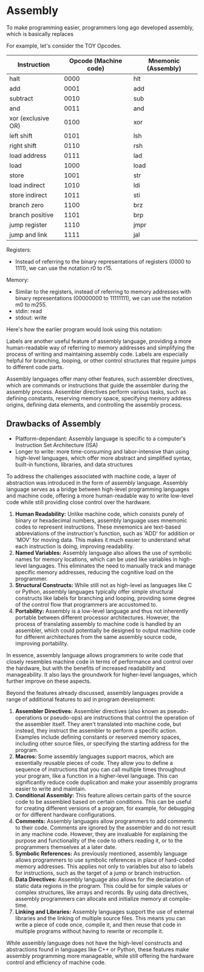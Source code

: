 # Assembly

To make programming easier, programmers long ago developed assembly, which is basically replaces&#x20;

For example, let's consider the TOY Opcodes.&#x20;

| Instruction        | Opcode (Machine code) | Mnemonic (Assembly) |
| ------------------ | --------------------- | ------------------- |
| halt               | 0000                  | hlt                 |
| add                | 0001                  | add                 |
| subtract           | 0010                  | sub                 |
| and                | 0011                  | and                 |
| xor (exclusive OR) | 0100                  | xor                 |
| left shift         | 0101                  | lsh                 |
| right shift        | 0110                  | rsh                 |
| load address       | 0111                  | lad                 |
| load               | 1000                  | load                |
| store              | 1001                  | str                 |
| load indirect      | 1010                  | ldi                 |
| store indirect     | 1011                  | sti                 |
| branch zero        | 1100                  | brz                 |
| branch positive    | 1101                  | brp                 |
| jump register      | 1110                  | jmpr                |
| jump and link      | 1111                  | jal                 |



Registers:

* Instead of referring to the binary representations of registers (0000 to 1111), we can use the notation r0 to r15.&#x20;

Memory:

* Similar to the registers, instead of referring to memory addresses with binary representations (00000000 to 11111111), we can use the notation m0 to m255.&#x20;
* stdin: read
* stdout: write

Here's how the earlier program would look using this notation:



Labels are another useful feature of assembly language, providing a more human-readable way of referring to memory addresses and simplifying the process of writing and maintaining assembly code. Labels are especially helpful for branching, looping, or other control structures that require jumps to different code parts.



Assembly languages offer many other features, such assembler directives, which are commands or instructions that guide the assembler during the assembly process. Assembler directives perform various tasks, such as defining constants, reserving memory space, specifying memory address origins, defining data elements, and controlling the assembly process.



## Drawbacks of Assembly

* Platform-dependant: Assembly language is specific to a computer's Instruction Set Architecture (ISA)
* Longer to write: more time-consuming and labor-intensive than using high-level languages, which offer more abstract and simplified syntax, built-in functions, libraries, and data structures

















To address the challenges associated with machine code, a layer of abstraction was introduced in the form of assembly language. Assembly language serves as a bridge between high-level programming languages and machine code, offering a more human-readable way to write low-level code while still providing close control over the hardware.

1. **Human Readability:** Unlike machine code, which consists purely of binary or hexadecimal numbers, assembly language uses mnemonic codes to represent instructions. These mnemonics are text-based abbreviations of the instruction's function, such as 'ADD' for addition or 'MOV' for moving data. This makes it much easier to understand what each instruction is doing, improving readability.
2. **Named Variables:** Assembly language also allows the use of symbolic names for memory locations, which can be used like variables in high-level languages. This eliminates the need to manually track and manage specific memory addresses, reducing the cognitive load on the programmer.
3. **Structural Constructs:** While still not as high-level as languages like C or Python, assembly languages typically offer simple structural constructs like labels for branching and looping, providing some degree of the control flow that programmers are accustomed to.
4. **Portability:** Assembly is a low-level language and thus not inherently portable between different processor architectures. However, the process of translating assembly to machine code is handled by an assembler, which could potentially be designed to output machine code for different architectures from the same assembly source code, improving portability.

In essence, assembly language allows programmers to write code that closely resembles machine code in terms of performance and control over the hardware, but with the benefits of increased readability and manageability. It also lays the groundwork for higher-level languages, which further improve on these aspects.









Beyond the features already discussed, assembly languages provide a range of additional features to aid in program development:

1. **Assembler Directives:** Assembler directives (also known as pseudo-operations or pseudo-ops) are instructions that control the operation of the assembler itself. They aren't translated into machine code, but instead, they instruct the assembler to perform a specific action. Examples include defining constants or reserved memory spaces, including other source files, or specifying the starting address for the program.
2. **Macros:** Some assembly languages support macros, which are essentially reusable pieces of code. They allow you to define a sequence of instructions that you can call multiple times throughout your program, like a function in a higher-level language. This can significantly reduce code duplication and make your assembly programs easier to write and maintain.
3. **Conditional Assembly:** This feature allows certain parts of the source code to be assembled based on certain conditions. This can be useful for creating different versions of a program, for example, for debugging or for different hardware configurations.
4. **Comments:** Assembly languages allow programmers to add comments to their code. Comments are ignored by the assembler and do not result in any machine code. However, they are invaluable for explaining the purpose and functionality of the code to others reading it, or to the programmers themselves at a later date.
5. **Symbolic References:** As previously mentioned, assembly language allows programmers to use symbolic references in place of hard-coded memory addresses. This applies not only to variables but also to labels for instructions, such as the target of a jump or branch instruction.
6. **Data Directives:** Assembly language also allows for the declaration of static data regions in the program. This could be for simple values or complex structures, like arrays and records. By using data directives, assembly programmers can allocate and initialize memory at compile-time.
7. **Linking and Libraries:** Assembly languages support the use of external libraries and the linking of multiple source files. This means you can write a piece of code once, compile it, and then reuse that code in multiple programs without having to rewrite or recompile it.

While assembly language does not have the high-level constructs and abstractions found in languages like C++ or Python, these features make assembly programming more manageable, while still offering the hardware control and efficiency of machine code.
